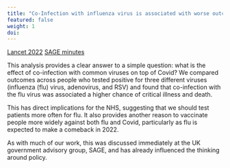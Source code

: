 ```yaml
---
title: "Co-Infection with influenza virus is associated with worse outcomes in hospitalised Covid patients"
featured: false
weight: 1
doi: 
---
```


[Lancet 2022]({{page.doi}})
[SAGE minutes]({{page.doi}})

This analysis provides a clear answer to a simple question: what is the effect of co-infection with common viruses on top of Covid? We compared outcomes across people who tested positive for three different viruses (influenza (flu) virus, adenovirus, and RSV) and found that co-infection with the flu virus was associated a higher chance of critical illness and death. 

This has direct implications for the NHS, suggesting that we should test patients more often for flu. It also provides another reason to vaccinate people more widely against both flu and Covid, particularly as flu is expected to make a comeback in 2022. 

As with much of our work, this was discussed immediately at the UK government advisory group, SAGE, and has already influenced the thinking around policy.

